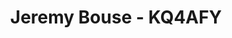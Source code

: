 ---
title: Jeremy Bouse - KQ4AFY
description: Treasurer
# email_hash: 7ed137bc74aa906a562434ca1f8ea515
images:
- headshot.png
socials:
  github: jbouse
  email: kq4afy@osceolacountyares.org
---